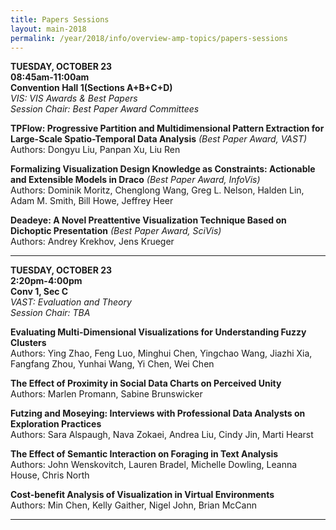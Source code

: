 ```yaml
---
title: Papers Sessions
layout: main-2018
permalink: /year/2018/info/overview-amp-topics/papers-sessions
---
```



**TUESDAY, OCTOBER 23**  
**08:45am-11:00am**  
**Convention Hall 1(Sections A+B+C+D)**  
*VIS: VIS Awards & Best Papers*  
*Session Chair: Best Paper Award Committees*

**TPFlow: Progressive Partition and Multidimensional Pattern Extraction for Large-Scale Spatio-Temporal Data Analysis** *(Best Paper Award, VAST)*  
Authors: Dongyu Liu, Panpan Xu, Liu Ren

**Formalizing Visualization Design Knowledge as Constraints: Actionable and Extensible Models in Draco** *(Best Paper Award, InfoVis)*  
Authors: Dominik Moritz, Chenglong Wang, Greg L. Nelson, Halden Lin, Adam M. Smith, Bill Howe, Jeffrey Heer

**Deadeye: A Novel Preattentive Visualization Technique Based on Dichoptic Presentation** *(Best Paper Award, SciVis)*  
Authors: Andrey Krekhov, Jens Krueger

<hr/>


**TUESDAY, OCTOBER 23**  
**2:20pm-4:00pm**  
**Conv 1, Sec C**  
*VAST: Evaluation and Theory*  
*Session Chair: TBA*  

**Evaluating Multi-Dimensional Visualizations for Understanding Fuzzy Clusters**
 <br/> 
Authors: Ying Zhao, Feng Luo, Minghui Chen, Yingchao Wang, Jiazhi Xia, Fangfang Zhou, Yunhai Wang, Yi Chen, Wei Chen

**The Effect of Proximity in Social Data Charts on Perceived Unity**
 <br/> 
Authors: Marlen Promann, Sabine Brunswicker

**Futzing and Moseying: Interviews with Professional Data Analysts on Exploration Practices**
 <br/> 
Authors: Sara Alspaugh, Nava Zokaei, Andrea Liu, Cindy Jin, Marti Hearst

**The Effect of Semantic Interaction on Foraging in Text Analysis**
 <br/> 
Authors: John Wenskovitch, Lauren Bradel, Michelle Dowling, Leanna House, Chris North

**Cost-benefit Analysis of Visualization in Virtual Environments**
 <br/> 
Authors: Min Chen, Kelly Gaither, Nigel John, Brian McCann

<hr/>

